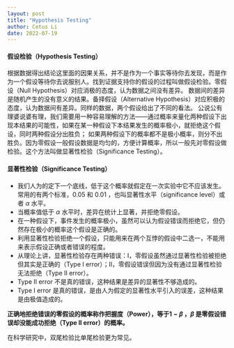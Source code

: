 ```yaml
---
layout: post
title: "Hypothesis Testing"
author: Cetus Li
date: 2022-07-19
---
```


#### **假设检验（Hypothesis Testing）**
根据数据得出结论这里面的因果关系，并不是作为一个事实等待你去发现，而是作为一个假设等待你去说服别人。找到证据支持你的假设的过程叫做假设检验。零假设（Null Hypothesis）对应消极的态度，认为数据之间没有差异。
数据间的差异是随机产生的没有意义的结果。备择假设（Alternative Hypothesis）对应积极的态度，认为数据间有差异。同样的数据，两个假设给出了不同的看法。
公说公有理婆说婆有理，我们需要用一种容易理解的方法——通过概率来量化两种假设下出现本结果的可能性，如果在某一种假设下本结果发生的概率极小，就拒绝这个假设，同时两种假设分出胜负；
如果两种假设下的概率都不是极小概率，则分不出胜负。因为零假设一般假设数据是均匀的，方便计算概率，所以一般先对零假设做检验。这个方法叫做显著性检验（Significance Testing）。

#### **显著性检验（Significance Testing）**
- 我们人为的定下一个底线，低于这个概率就假定在一次实验中它不应该发生。常用的有两个标准，0.05 和 0.01 ，也叫显著性水平（significance level）或者 $\alpha$ 水平。
- 当概率值低于 $\alpha$ 水平时，差异在统计上显著，并拒绝零假设。
- 在一种假设下，事件发生的概率极小，虽然可以认为假设错误而拒绝它，但仍然存在极小的概率这个假设是正确的。
- 利用显著性检验拒绝一个假设，只能用来在两个互悖的假设中二选一，不能用来表示假设正确或者错误的程度。
- 从理论上讲，显著性检验存在两种错误：I，零假设虽然通过显著性检验被拒绝但其实是正确的（Type I error）；II，零假设错误但因为没有通过显著性检验无法拒绝（Type II error）。
- Type II error 不是真的错误，这种结果是差异的显著性不够造成的。
- Type I error 是真的错误，是由人为假定的显著性水平引入的误差，这种结果是由极值造成的。

**正确地拒绝错误的零假设的概率称作把握度（Power），等于$1-\beta$ ，$\beta$ 是零假设错误却没能成功拒绝（Type II error）的概率。**

在科学研究中，双尾检验比单尾检验更为常见。







